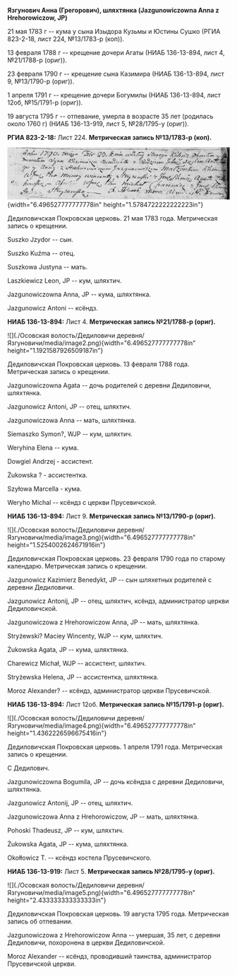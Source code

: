 **Язгунович Анна (Грегорович), шляхтянка (Jazgunowiczowna Anna z
Hrehorowiczow, JP)**

21 мая 1783 г -- кума у сына Изыдора Кузьмы и Юстины Сушко (РГИА
823-2-18, лист 224, №13/1783-р (коп)).

13 февраля 1788 г -- крещение дочери Агаты (НИАБ 136-13-894, лист 4,
№21/1788-р (ориг)).

23 февраля 1790 г -- крещение сына Казимира (НИАБ 136-13-894, лист 9,
№13/1790-р (ориг)).

1 апреля 1791 г -- крещение дочери Богумилы (НИАБ 136-13-894, лист 12об,
№15/1791-р (ориг)).

19 августа 1795 г -- отпевание, умерла в возрасте 35 лет (родилась около
1760 г) (НИАБ 136-13-919, лист 5, №28/1795-у (ориг)).

**РГИА 823-2-18:** Лист 224. **Метрическая запись №13/1783-р (коп).**

![](./media/006a2197235a7b042ccde143aca5c3d0838f9ccf.png){width="6.496527777777778in"
height="1.5784722222222223in"}

Дедиловичская Покровская церковь. 21 мая 1783 года. Метрическая запись о
крещении.

Suszko Jzydor -- сын.

Suszko Kuźma -- отец.

Suszkowa Justyna -- мать.

Laszkiewicz Leon, JP -- кум, шляхтич.

Jazgunowiczowna Anna, JP -- кума, шляхтянка.

Jazgunowicz Antoni -- ксёндз.

**НИАБ 136-13-894:** Лист 4. **Метрическая запись №21/1788-р (ориг).**

![](./Осовская волость/Дедиловичи деревня/Язгуновичи/media/image2.png){width="6.496527777777778in"
height="1.1921587926509187in"}

Дедиловичская Покровская церковь. 13 февраля 1788 года. Метрическая
запись о крещении.

Jazgunowiczowna Agata -- дочь родителей с деревни Дедиловичи, шляхтянка.

Jazgunowicz Antoni, JP -- отец, шляхтич.

Jazgunowiczowa Anna -- мать, шляхтянка.

Siemaszko Symon?, WJP -- кум, шляхтич.

Weryhina Elena -- кума.

Dowgiel Andrzej - ассистент.

Żukowska ? - ассистентка.

Szyłowa Marcella - кума.

Weryho Michal -- ксёндз с церкви Прусевичской.

**НИАБ 136-13-894:** Лист 9. **Метрическая запись №13/1790-р (ориг).**

![](./Осовская волость/Дедиловичи деревня/Язгуновичи/media/image3.png){width="6.496527777777778in"
height="1.5254002624671916in"}

Дедиловичская Покровская церковь. 23 февраля 1790 года по старому
календарю. Метрическая запись о крещении.

Jazgunowicz Kazimierz Benedykt, JP -- сын шляхетных родителей с деревни
Дедиловичи.

Jazgunowicz Antonij, JP -- отец, шляхтич, ксёндз, администратор церкви
Дедиловичской.

Jazgunowiczowa z Hrehorowiczow Anna, JP -- мать, шляхтянка.

Stryżewski? Maciey Wincenty, WJP -- кум, шляхтич.

Żukowska Agata, JP -- кума, шляхтянка.

Charewicz Michał, WJP -- ассистент, шляхтич.

Stryżewska Helena, JP -- ассистентка, шляхтянка.

Moroz Alexander? -- ксёндз, администратор церкви Прусевичской.

**НИАБ 136-13-894:** Лист 12об. **Метрическая запись №15/1791-р
(ориг).**

![](./Осовская волость/Дедиловичи деревня/Язгуновичи/media/image4.png){width="6.496527777777778in"
height="1.4362226596675416in"}

Дедиловичская Покровская церковь. 1 апреля 1791 года. Метрическая запись
о крещении.

С Дедилович.

Jazgunowiczowna Bogumila, JP -- дочь ксёндза с деревни Дедиловичи,
шляхтянка.

Jazgunowicz Antonij, JP -- отец, шляхтич.

Jazgunowiczowa Anna z Hrehorowiczow, JP -- мать, шляхтянка.

Pohoski Thadeusz, JP -- кум, шляхтич.

Żukowska Agata, JP -- кума, шляхтянка.

Okołłowicz T. -- ксёндз костела Прусевичского.

**НИАБ 136-13-919:** Лист 5. **Метрическая запись №28/1795-у (ориг).**

![](./Осовская волость/Дедиловичи деревня/Язгуновичи/media/image5.png){width="6.496527777777778in"
height="2.433333333333333in"}

Дедиловичская Покровская церковь. 19 августа 1795 года. Метрическая
запись об отпевании.

Jazgunowiczowa z Hrehorowiczow Anna -- умершая, 35 лет, с деревни
Дедиловичи, похоронена в церкви Дедиловичской.

Moroz Alexander -- ксёндз, проводивший таинства, администратор
Прусевичской церкви.
